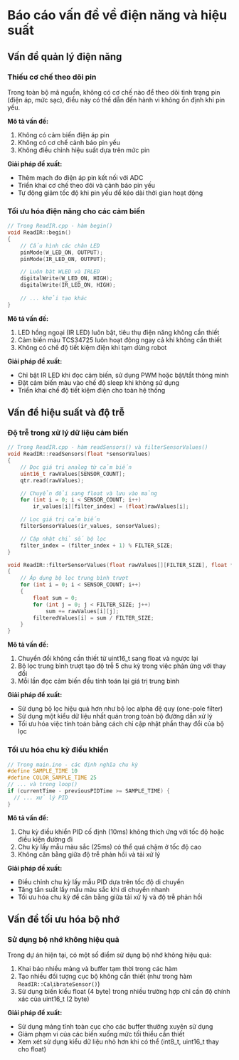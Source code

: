# Báo cáo vấn đề về điện năng và hiệu suất

## Vấn đề quản lý điện năng

### Thiếu cơ chế theo dõi pin

Trong toàn bộ mã nguồn, không có cơ chế nào để theo dõi tình trạng pin (điện áp, mức sạc), điều này có thể dẫn đến hành vi không ổn định khi pin yếu.

**Mô tả vấn đề:**
1. Không có cảm biến điện áp pin
2. Không có cơ chế cảnh báo pin yếu
3. Không điều chỉnh hiệu suất dựa trên mức pin

**Giải pháp đề xuất:**
- Thêm mạch đo điện áp pin kết nối với ADC
- Triển khai cơ chế theo dõi và cảnh báo pin yếu
- Tự động giảm tốc độ khi pin yếu để kéo dài thời gian hoạt động

### Tối ưu hóa điện năng cho các cảm biến

```cpp
// Trong ReadIR.cpp - hàm begin()
void ReadIR::begin()
{
    // Cấu hình các chân LED
    pinMode(W_LED_ON, OUTPUT);
    pinMode(IR_LED_ON, OUTPUT);

    // Luôn bật WLED và IRLED
    digitalWrite(W_LED_ON, HIGH);
    digitalWrite(IR_LED_ON, HIGH);
    
    // ... khởi tạo khác
}
```

**Mô tả vấn đề:**
1. LED hồng ngoại (IR LED) luôn bật, tiêu thụ điện năng không cần thiết
2. Cảm biến màu TCS34725 luôn hoạt động ngay cả khi không cần thiết
3. Không có chế độ tiết kiệm điện khi tạm dừng robot

**Giải pháp đề xuất:**
- Chỉ bật IR LED khi đọc cảm biến, sử dụng PWM hoặc bật/tắt thông minh
- Đặt cảm biến màu vào chế độ sleep khi không sử dụng
- Triển khai chế độ tiết kiệm điện cho toàn hệ thống

## Vấn đề hiệu suất và độ trễ

### Độ trễ trong xử lý dữ liệu cảm biến

```cpp
// Trong ReadIR.cpp - hàm readSensors() và filterSensorValues()
void ReadIR::readSensors(float *sensorValues)
{
    // Đọc giá trị analog từ cảm biến
    uint16_t rawValues[SENSOR_COUNT];
    qtr.read(rawValues);

    // Chuyển đổi sang float và lưu vào mảng
    for (int i = 0; i < SENSOR_COUNT; i++)
        ir_values[i][filter_index] = (float)rawValues[i];

    // Lọc giá trị cảm biến
    filterSensorValues(ir_values, sensorValues);

    // Cập nhật chỉ số bộ lọc
    filter_index = (filter_index + 1) % FILTER_SIZE;
}

void ReadIR::filterSensorValues(float rawValues[][FILTER_SIZE], float *filteredValues)
{
    // Áp dụng bộ lọc trung bình trượt
    for (int i = 0; i < SENSOR_COUNT; i++)
    {
        float sum = 0;
        for (int j = 0; j < FILTER_SIZE; j++)
            sum += rawValues[i][j];
        filteredValues[i] = sum / FILTER_SIZE;
    }
}
```

**Mô tả vấn đề:**
1. Chuyển đổi không cần thiết từ uint16_t sang float và ngược lại
2. Bộ lọc trung bình trượt tạo độ trễ 5 chu kỳ trong việc phản ứng với thay đổi
3. Mỗi lần đọc cảm biến đều tính toán lại giá trị trung bình

**Giải pháp đề xuất:**
- Sử dụng bộ lọc hiệu quả hơn như bộ lọc alpha đệ quy (one-pole filter)
- Sử dụng một kiểu dữ liệu nhất quán trong toàn bộ đường dẫn xử lý
- Tối ưu hóa việc tính toán bằng cách chỉ cập nhật phần thay đổi của bộ lọc

### Tối ưu hóa chu kỳ điều khiển

```cpp
// Trong main.ino - các định nghĩa chu kỳ
#define SAMPLE_TIME 10
#define COLOR_SAMPLE_TIME 25
// ... và trong loop()
if (currentTime - previousPIDTime >= SAMPLE_TIME) {
  // ... xử lý PID
}
```

**Mô tả vấn đề:**
1. Chu kỳ điều khiển PID cố định (10ms) không thích ứng với tốc độ hoặc điều kiện đường đi
2. Chu kỳ lấy mẫu màu sắc (25ms) có thể quá chậm ở tốc độ cao
3. Không cân bằng giữa độ trễ phản hồi và tải xử lý

**Giải pháp đề xuất:**
- Điều chỉnh chu kỳ lấy mẫu PID dựa trên tốc độ di chuyển
- Tăng tần suất lấy mẫu màu sắc khi di chuyển nhanh
- Tối ưu hóa chu kỳ để cân bằng giữa tải xử lý và độ trễ phản hồi

## Vấn đề tối ưu hóa bộ nhớ

### Sử dụng bộ nhớ không hiệu quả

Trong dự án hiện tại, có một số điểm sử dụng bộ nhớ không hiệu quả:

1. Khai báo nhiều mảng và buffer tạm thời trong các hàm
2. Tạo nhiều đối tượng cục bộ không cần thiết (như trong hàm `ReadIR::CalibrateSensor()`)
3. Sử dụng biến kiểu float (4 byte) trong nhiều trường hợp chỉ cần độ chính xác của uint16_t (2 byte)

**Giải pháp đề xuất:**
- Sử dụng mảng tĩnh toàn cục cho các buffer thường xuyên sử dụng
- Giảm phạm vi của các biến xuống mức tối thiểu cần thiết
- Xem xét sử dụng kiểu dữ liệu nhỏ hơn khi có thể (int8_t, uint16_t thay cho float)
